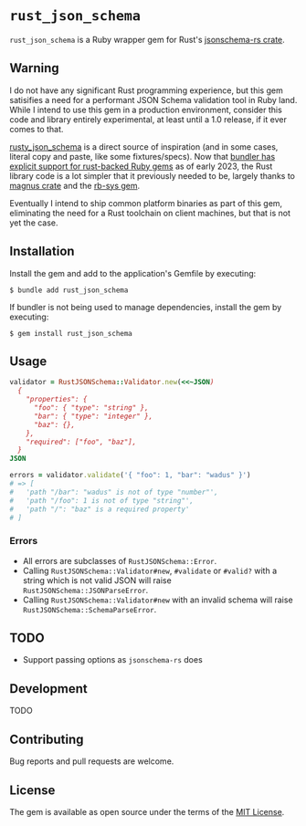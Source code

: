 # `rust_json_schema`

`rust_json_schema` is a Ruby wrapper gem for Rust's [jsonschema-rs crate](https://github.com/Stranger6667/jsonschema-rs).

## Warning

I do not have any significant Rust programming experience, but this gem satisifies a need for a performant JSON Schema validation tool in Ruby land. While I intend to use this gem in a production environment, consider this code and library entirely experimental, at least until a 1.0 release, if it ever comes to that.

[rusty_json_schema](https://github.com/driv3r/rusty_json_schema) is a direct source of inspiration (and in some cases, literal copy and paste, like some fixtures/specs). Now that [bundler has explicit support for rust-backed Ruby gems](https://bundler.io/blog/2023/01/31/rust-gem-skeleton.html) as of early 2023, the Rust library code is a lot simpler that it previously needed to be, largely thanks to [magnus crate](https://github.com/matsadler/magnus) and the [rb-sys gem](https://github.com/oxidize-rb/rb-sys/tree/main/gem).

Eventually I intend to ship common platform binaries as part of this gem, eliminating the need for a Rust toolchain on client machines, but that is not yet the case.

## Installation

Install the gem and add to the application's Gemfile by executing:

    $ bundle add rust_json_schema

If bundler is not being used to manage dependencies, install the gem by executing:

    $ gem install rust_json_schema

## Usage

```ruby
validator = RustJSONSchema::Validator.new(<<~JSON)
  {
    "properties": {
      "foo": { "type": "string" },
      "bar": { "type": "integer" },
      "baz": {},
    },
    "required": ["foo", "baz"],
  }
JSON

errors = validator.validate('{ "foo": 1, "bar": "wadus" }')
# => [
#   'path "/bar": "wadus" is not of type "number"',
#   'path "/foo": 1 is not of type "string"',
#   'path "/": "baz" is a required property'
# ]
```

### Errors

- All errors are subclasses of `RustJSONSchema::Error`.
- Calling `RustJSONSchema::Validator#new`, `#validate` or `#valid?` with a string which is not valid JSON will raise `RustJSONSchema::JSONParseError`.
- Calling `RustJSONSchema::Validator#new` with an invalid schema will raise `RustJSONSchema::SchemaParseError`.

## TODO

- Support passing options as `jsonschema-rs` does

## Development

TODO

## Contributing

Bug reports and pull requests are welcome.

## License

The gem is available as open source under the terms of the [MIT License](https://opensource.org/licenses/MIT).
